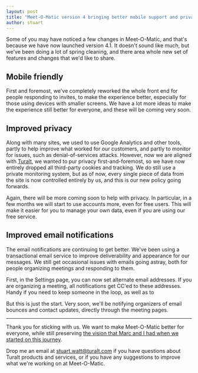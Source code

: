 ```yaml
---
layout: post
title: "Meet-O-Matic version 4 bringing better mobile support and privacy"
author: stuart
---
```


Some of you may have noticed a few changes in Meet-O-Matic, and that's because 
we have now launched version 4.1. It doesn't sound like much, but we've been doing 
a lot of spring cleaning, and there area whole new set of features and changes
that we'd like to share.

## Mobile friendly

First and foremost, we've completely reworked the whole front end for people
responding to invites, to make the experience better, especially for those 
using devices with smaller screens. We have a lot more ideas to make the experience
still better for everyone, and these will be coming very soon.

## Improved privacy

Along with many sites, we used to use Google Analytics and other tools, partly to
help improve what worked for our customers, and partly to monitor for issues, such
as denial-of-services attacks. However, now we are aligned with [Turalt](https://turalt.com),
we wanted to pur privacy first-and-foremost, so we have now entirely dropped all 
third-party cookies and tracking. We do still use a private monitoring system, but
as of now, every single piece of data from the site is now controlled entirely
by us, and this is our new policy going forwards. 

Again, there will be more coming soon to help with privacy. In particular, in a few 
months we will start to use accounts more, even for free users. This will make it 
easier for you to manage your own data, even if you are using our free service. 

## Improved email notifications

The email notifications are continuing to get better. We've been using a transactional
email service to improve deliverability and appearance for our messages. We still 
get occasional issues with emails going astray, both for people organizing meetings
and responding to them. 

First, in the Settings page, you can now set alternate email addresses. If you 
are organizing a meeting, all notifications get CC'ed to these addresses. Handy if you
need to keep someone in the loop, as well as to 

But this is just the start. Very soon, we'll be notifying organizers of email bounces
and contact updates, directly through the meeting pages. 

<hr>

Thank you for sticking with us. We want to make 
Meet-O-Matic better for everyone, while still preserving [the vision that 
Marc and I had when we started on this journey](https://meetomatic.com/about.php). 

Drop me an email at [stuart.watt@turalt.com](mailto:stuart.watt@turalt.com)
if you have questions about Turalt products and services, or if you have any
suggestions to improve what we're working on at Meet-O-Matic. 

